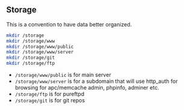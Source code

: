 ## Storage

This is a convention to have data better organized.

```bash
mkdir /storage
mkdir /storage/www
mkdir /storage/www/public
mkdir /storage/www/server
mkdir /storage/git
mkdir /storage/ftp
```

- `/storage/www/public` is for main server
- `/storage/www/server` is for a subdomain that will use http_auth for browsing for apc/memcache admin, phpinfo, adminer etc.
- `/storage/ftp` is for pureftpd
- `/storage/git` is for git repos
